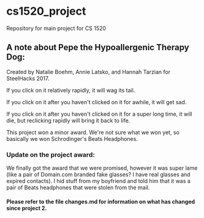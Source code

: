 # cs1520_project
Repository for main project for CS 1520

## A note about Pepe the Hypoallergenic Therapy Dog:
Created by Natalie Boehm, Annie Latsko, and Hannah Tarzian for SteelHacks 2017.

If you click on it relatively rapidly, it will wag its tail.

If you click on it after you haven't clicked on it for awhile, it will get sad.

If you click on it after you haven't clicked on it for a super long time, it will die, but reclicking rapidly will bring it back to life.

This project won a minor award. We're not sure what we won yet, so basically we won Schrodinger's Beats Headphones.

### Update on the project award:

We finally got the award that we were promised, however it was super lame (like a pair of Domain.com branded fake glasses? I have real glasses and expired contacts). I hid stuff from my boyfriend and told him that it was a pair of Beats headphones that were stolen from the mail.

#### Please refer to the file changes.md for information on what has changed since project 2.
